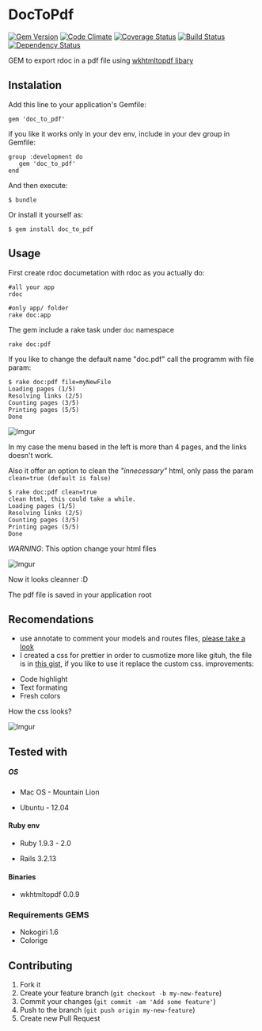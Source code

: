 # DocToPdf
[![Gem Version](https://badge.fury.io/rb/doc_to_pdf.png)](http://badge.fury.io/rb/doc_to_pdf)
[![Code Climate](https://codeclimate.com/github/rderoldan1/doc_to_pdf.png)](https://codeclimate.com/github/rderoldan1/doc_to_pdf)
[![Coverage Status](https://coveralls.io/repos/rderoldan1/doc_to_pdf/badge.png)](https://coveralls.io/r/rderoldan1/doc_to_pdf)
[![Build Status](https://travis-ci.org/rderoldan1/doc_to_pdf.png?branch=master)](https://travis-ci.org/rderoldan1/doc_to_pdf)
[![Dependency Status](https://gemnasium.com/rderoldan1/doc_to_pdf.png)](https://gemnasium.com/rderoldan1/doc_to_pdf)

GEM to export rdoc in a pdf file using [wkhtmltopdf libary](http://code.google.com/p/wkhtmltopdf/)

## Instalation

Add this line to your application's Gemfile:

    gem 'doc_to_pdf'

if you like it works only in your dev env, include in your dev group in Gemfile:

    group :development do
       gem 'doc_to_pdf'
    end

And then execute:

    $ bundle

Or install it yourself as:

    $ gem install doc_to_pdf

## Usage

First create rdoc documetation with rdoc as you actually do:

    #all your app
    rdoc

    #only app/ folder
    rake doc:app

The gem include a rake task under `doc` namespace

    rake doc:pdf

If you like to change the default name "doc.pdf" call the programm with file param:

    $ rake doc:pdf file=myNewFile
    Loading pages (1/5)
    Resolving links (2/5)
    Counting pages (3/5)
    Printing pages (5/5)
    Done

![Imgur](http://i.imgur.com/w8agvbY.png)

In my case the menu based in the left is more than 4 pages, and the links doesn't work.


Also it offer an option to clean the _"innecessary"_ html, only pass the param `clean=true (default is false)`

    $ rake doc:pdf clean=true
    clean html, this could take a while.
    Loading pages (1/5)
    Resolving links (2/5)
    Counting pages (3/5)
    Printing pages (5/5)
    Done
    
_WARNING_: This option change your html files    
    

![Imgur](http://i.imgur.com/SOq9nm7.png)

Now it looks cleanner :D

The pdf file is saved in your application root

## Recomendations

* use annotate to comment your models and routes files, [please take a look](https://github.com/ctran/annotate_models)
* I created a css for prettier in order to cusmotize more like gituh, the file is in [this gist](https://gist.github.com/rderoldan1/6396578#file-rdoc-css-L1), if
you like to use it replace the custom css.
 improvements:
 - Code highlight
 - Text formating
 - Fresh colors

How the css looks?

![Imgur](http://i.imgur.com/bQGrVCa.png)

## Tested with


##### OS
* Mac OS - Mountain Lion

* Ubuntu - 12.04

#### Ruby env
* Ruby 1.9.3 - 2.0

* Rails 3.2.13

#### Binaries
* wkhtmltopdf 0.0.9

### Requirements GEMS
* Nokogiri 1.6
* Colorige


## Contributing

1. Fork it
2. Create your feature branch (`git checkout -b my-new-feature`)
3. Commit your changes (`git commit -am 'Add some feature'`)
4. Push to the branch (`git push origin my-new-feature`)
5. Create new Pull Request
